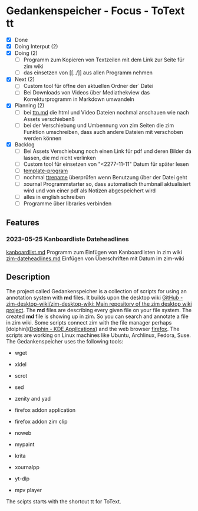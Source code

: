# Gedankenspeicher - Focus - ToText tt

- [X] Done
- [X] Doing Interput (2)
- [X] Doing (2)
	- [ ] Programm zum Kopieren von Textzeilen mit dem Link zur Seite für zim wiki
    - [ ] das einsetzen von [[../]] aus allen Programm nehmen
- [X] Next (2)
    - [ ] Custom tool für öffne den aktuellen Ordner der´ Datei
	- [ ] Bei Downloads von Videos über Mediathekview das Korrekturprogramm in Markdown umwandeln
- [X] Planning (2)
	- [ ] bei [ttn.md](ttn.md) die html und Video Dateien nochmal anschauen wie nach Assets verschiebenß
	- [ ] bei der Verschiebung und Umbennung von zim Seiten die zim Funktion umschreiben, dass auch andere Dateien mit verschoben werden können
- [X] Backlog
	- [ ] Bei Assets Verschiebung noch einen Link für pdf und deren Bilder da lassen, die md nicht verlinken
    - [ ] Custom tool für einsetzen von "<2277-11-11" Datum für später lesen
	- [ ] [template-program](template-program.md)
	- [ ] nochmal [ttrename](ttrename.md) überprüfen wenn Benutzung über der Datei geht
	- [ ] xournal Programmstarter so, dass automatisch thumbnail aktualisiert wird und von einer pdf als Notizen abgespeichert wird
	- [ ] alles in english schreiben
	- [ ] Programme über libraries verbinden
	
## Features

### 2023-05-25 Kanboardliste Dateheadlines
[kanboardlist.md](kanboardlist.md) Programm zum Einfügen von Kanboardlisten in zim wiki 
[zim-dateheadlines.md](zim-dateheadlines.md) Einfügen von Überschriften mit Datum im zim-wiki


## Description 
The project called Gedankenspeicher is a collection of scripts for using an annotation system with **md** files. It builds upon the desktop wiki [GitHub - zim-desktop-wiki/zim-desktop-wiki: Main repository of the zim desktop wiki project](https://github.com/zim-desktop-wiki/zim-desktop-wiki). The **md** files are describing every given file on your file system. The created **md** file is showing up in zim. So you can search and annotate a file in zim wiki. Some scripts connect zim with the file manager perhaps [dolphin]([Dolphin - KDE Applications](https://apps.kde.org/dolphin/)) and the web browser [firefox](https://www.mozilla.org/en-US/firefox/new/). The scripts are working on Linux machines like Ubuntu, Archlinux, Fedora, Suse. The Gedankenspeicher uses the following tools:

- wget

- xidel

- scrot

- sed

- zenity and yad

- firefox addon application

- firefox addon zim clip

- noweb

- mypaint

- krita

- xournalpp

- yt-dlp

- mpv player

The scipts starts with the shortcut tt for ToText. 

